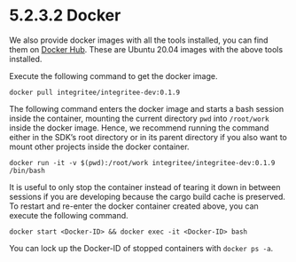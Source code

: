 # 5.2.3.2 Docker

We also provide docker images with all the tools installed, you can find them on [<img src="https://hub.docker.com/favicon.ico" alt="" data-size="line">Docker Hub](https://hub.docker.com/r/integritee/integritee-dev/tags). These are Ubuntu 20.04 images with the above tools installed.

Execute the following command to get the docker image.

```
docker pull integritee/integritee-dev:0.1.9
```

The following command enters the docker image and starts a bash session inside the container, mounting the current directory `pwd` into `/root/work` inside the docker image. Hence, we recommend running the command either in the SDK’s root directory or in its parent directory if you also want to mount other projects inside the docker container.

```
docker run -it -v $(pwd):/root/work integritee/integritee-dev:0.1.9 /bin/bash
```

It is useful to only stop the container instead of tearing it down in between sessions if you are developing because the cargo build cache is preserved. To restart and re-enter the docker container created above, you can execute the following command.

```
docker start <Docker-ID> && docker exec -it <Docker-ID> bash
```

You can lock up the Docker-ID of stopped containers with `docker ps -a`.
